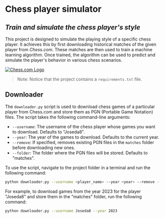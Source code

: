 # Chess player simulator

## _Train and simulate the chess player's style_

This project is designed to simulate the playing style of a specific chess player. It achieves this by first downloading historical matches of the given player from _Chess.com_. These matches are then used to train a machine learning algorithm. Once trained, the algorithm can be used to predict and simulate the player's behavior in various chess scenarios.

[![Chess.com Logo](https://avatars.githubusercontent.com/u/577023?s=280&v=4)](https://www.chess.com/)

> Note: Notice that the project contains a `requirements.txt` file.

## Downloader

The `downloader.py` script is used to download chess games of a particular player from Chess.com and store them as PGN (Portable Game Notation) files. The script takes the following command-line arguments:

- `--username`: The username of the chess player whose games you want to download. Defaults to "Joseda8".
- `--year`: The year of the games to download. Defaults to the current year.
- `--remove`: If specified, removes existing PGN files in the `matches` folder before downloading new ones.
- `--folder`: The folder where the PGN files will be stored. Defaults to "matches".

To use the script, navigate to the project folder in a terminal and run the following command:

```sh
python downloader.py --username <player_name> --year <year> --remove --folder <folder_name>
```

For example, to download games from the year 2023 for the player "Joseda8" and store them in the "matches" folder, run the following command:

```sh
python downloader.py --username Joseda8 --year 2023
```


